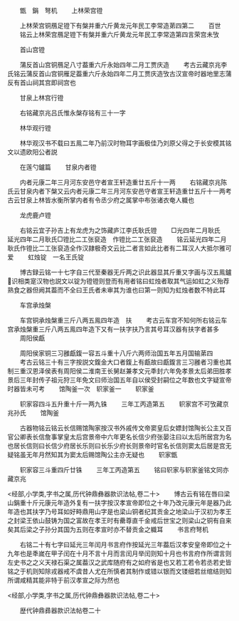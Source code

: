 <!-- { "loadSidebar": true } -->
　　甑　鋗　弩机
　　上林荣宫镫

　　上林荣宫铜鴈足镫下有槃并重六斤黄龙元年民工李常造苐四第二
　　百世
　　铭云上林荣宫鴈足镫下有槃并重六斤黄龙元年民工李常造第四言荣宫未攷

　　首山宫镫

　　蒲反首山宫铜鴈足八寸葢重六斤永始四年二月工贾庆造
　　考古云藏京兆李氏铭云蒲反首山宫铜雁足葢重六斤永始四年二月工贾庆造攷古汉宣帝时器地里志蒲反有首山祠其宫即祠宫也

　　甘泉上林宫行镫

　　右铭藏京兆吕氏惟永槃存铭有三十一字

　　林华观行镫

　　林华观汉书不载曰五鳯二年乃前汉时物耳字画极佳乃刘原父得之于长安模其铭文以遗欧阳公者説

　　在莲勺鑪篇
　　甘泉内者镫

　　内者元康二年三月河东安邑守者宣王轩造重廿五斤十一两
　　右铭藏京兆陈氏云甘泉内者下槃又云内者元康二年三月河东安邑守者宣王轩造重廿五斤十一两考古云甘泉上林皆水衡所掌内者有令丞少府之属掌中布张诸衣奄人軄也

　　龙虎鹿卢镫

　　右铭云宜子孙吉上有龙虎为之饰藏庐江李氏耿氏镫
　　□光四年二月耿氏　延光四年二月耿氏□镫比二工张裒造　作镫比二工张裒造
　　铭云延光四年二月耿氏作镫比二工张裒造全作汉隷极奇文云比二者言如此比者有二耳汉人大抵尔雅可爱
　　虹烛锭　一名王氏锭

　　博古録云铭一十七字自三代至秦器无斤两之识此器显其斤重又字画与汉五鳯鑪识相类寔汉物也説文以锭为镫镫则登而有用者铭曰虹烛者取其气运如虹之义殆荐熟食之器但阙其葢而不全曰王氏者未审其为谁也曰第一则知为虹烛者数不特此耳

　　车宫承烛槃

　　车宫铜承烛槃重三斤八两五鳯四年造　扶
　　考古云车宫不知何所右铭云车宫承烛槃重三斤八两五鳯四年造下又有一扶字扶乃言其号耳汉器有扶字者甚多
　　周阳侯甗

　　周阳侯家铜三习雝甗鍑一容五斗重十八斤六两师治国五年五月国输苐四
　　考古云铭三十有三字按説文鍑金大口者鍑上有甗故曰甗鍑言三习雝者习重也其制三重汉恩泽侯表有周阳侯二淮南王长舅赵兼孝文元秊封六年免孝景太后弟田胜孝景后三年封传子祖元狩三年免文曰师治国五年自以侯受封嗣位之年数也文字疑宣帝时器皆未可考
　　馆陶釜一次　轵家釜一
　　轵家釜

　　轵家容四斗五升重十斤一两九铢
　　三年工丙造第五
　　轵家宫不可攷藏京兆孙氏
　　馆陶釜

　　古器物铭云铭云长信赐馆陶家按汉书外戚传文帝窦皇后女嫖封馆陶长公主又百官公卿表长信詹事掌皇太后宫景帝中六年更名长信少府张晏注曰以太后所居宫为名也居长信则曰长信少府居长乐则曰长乐少府长则景帝时官名长信则窦太后居是宫无疑铭虽无年月然知其为窦太后赐馆陶公主亦无疑也
　　轵家甑

　　轵家容三斗重四斤廿铢
　　三年工丙造第五
　　铭曰轵家与轵家釜铭文同亦藏京兆

<经部,小学类,字书之属,历代钟鼎彝器款识法帖,卷二十>
　　博古云有铭在唇曰梁山鋗重十斤元康元年造外复有一扶字按汉孝宣帝即位之十年乃改元康元年是器乃此年造也其扶字乃号耳如好畤鼎用山字是也梁山铜者纪其贡金之地梁山于汉初为孝王之封梁王依山鼓铸为国之富故在孝王时有罍尊直千金戒后世宝之则梁山之铜有自来矣其后梁之子孙分其国为五则在孝宣时亦不替贡金之軄耳
　　书言府弩机

　　右铭二十有七字曰延光三年闰月书言府作按延光三年葢后汉孝安皇帝即位之十九年也是秊嵗在甲子闰在十月不言十月而言闰月举闰则知十月也书言府作所谓言则左史书之之义天禄石渠之属葢汉之武库随府有之如府省是也又若工若令若丞若史皆铭之于机则知除戎器戒不虞昔人尤在所慎者其制作或错以银而文镂细若丝绾结则知所谓咸精其能非特于前汉孝宣之际为然也

<经部,小学类,字书之属,历代钟鼎彝器款识法帖,卷二十>

　　歴代钟鼎彞器款识法帖卷二十
